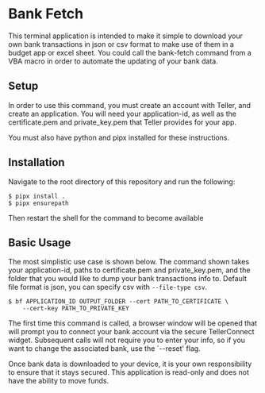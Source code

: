 
# Bank Fetch

This terminal application is intended to make it simple to download your own
bank transactions in json or csv format to make use of them in a budget app or
excel sheet. You could call the bank-fetch command from a VBA macro in order to
automate the updating of your bank data.

## Setup

In order to use this command, you must create an account with Teller, and
create an application. You will need your application-id, as well as the
certificate.pem and private_key.pem that Teller provides for your app.

You must also have python and pipx installed for these instructions.

## Installation

Navigate to the root directory of this repository and run the following:

``` console
$ pipx install .
$ pipx ensurepath
```
Then restart the shell for the command to become available

## Basic Usage

The most simplistic use case is shown below. The command shown takes your
application-id, paths to certificate.pem and private_key.pem, and the folder
that you would like to dump your bank transactions info to. Default file
format is json, you can specify csv with `--file-type csv`.

``` console
$ bf APPLICATION_ID OUTPUT_FOLDER --cert PATH_TO_CERTIFICATE \
    --cert-key PATH_TO_PRIVATE_KEY
```

The first time this command is called, a browser window will be opened that
will prompt you to connect your bank account via the secure TellerConnect
widget. Subsequent calls will not require you to enter your info, so if you
want to change the associated bank, use the `--reset' flag.

Once bank data is downloaded to your device, it is your own responsibility to
ensure that it stays secured. This application is read-only and does not
have the ability to move funds.
